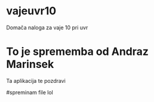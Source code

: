 # vajeuvr10
 Domača naloga za vaje 10 pri uvr


 # To je sprememba od Andraz Marinsek
 Ta aplikacija te pozdravi

#spreminam file lol
